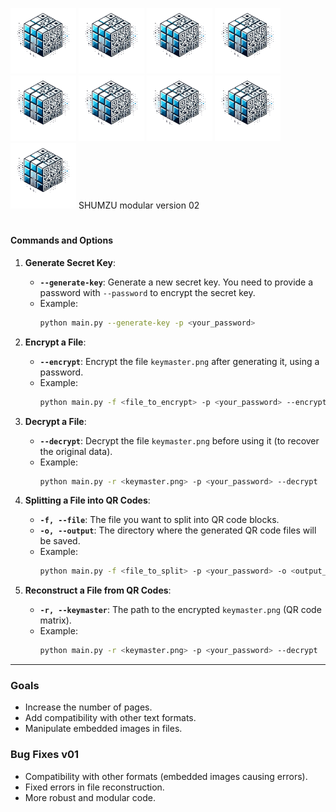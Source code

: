  ![SHUMZUlogo](/logo_SHUMZU.png) ![SHUMZUlogo](/logo_SHUMZU.png) ![SHUMZUlogo](/logo_SHUMZU.png)  ![SHUMZUlogo](/logo_SHUMZU.png)  ![SHUMZUlogo](/logo_SHUMZU.png)  ![SHUMZUlogo](/logo_SHUMZU.png)  ![SHUMZUlogo](/logo_SHUMZU.png)  ![SHUMZUlogo](/logo_SHUMZU.png)  ![SHUMZUlogo](/logo_SHUMZU.png)
SHUMZU modular  version 02
#

#### **Commands and Options**

1. **Generate Secret Key**:
   - **`--generate-key`**: Generate a new secret key. You need to provide a password with `--password` to encrypt the secret key.
   - Example:  
     ```bash
     python main.py --generate-key -p <your_password>
     ```

2. **Encrypt a File**:
   - **`--encrypt`**: Encrypt the file `keymaster.png` after generating it, using a password.
   - Example:
     ```bash
     python main.py -f <file_to_encrypt> -p <your_password> --encrypt
     ```

3. **Decrypt a File**:
   - **`--decrypt`**: Decrypt the file `keymaster.png` before using it (to recover the original data).
   - Example:
     ```bash
     python main.py -r <keymaster.png> -p <your_password> --decrypt
     ```

4. **Splitting a File into QR Codes**:
   - **`-f, --file`**: The file you want to split into QR code blocks.
   - **`-o, --output`**: The directory where the generated QR code files will be saved.
   - Example:
     ```bash
     python main.py -f <file_to_split> -p <your_password> -o <output_directory>
     ```

5. **Reconstruct a File from QR Codes**:
   - **`-r, --keymaster`**: The path to the encrypted `keymaster.png` (QR code matrix).
   - Example:
     ```bash
     python main.py -r <keymaster.png> -p <your_password> --decrypt
     ```
---

### Goals

- Increase the number of pages.
- Add compatibility with other text formats.
- Manipulate embedded images in files.

### Bug Fixes v01

- Compatibility with other formats (embedded images causing errors).
- Fixed errors in file reconstruction.
- More robust and modular code.

